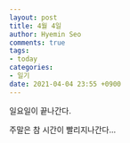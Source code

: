 ```yaml
---
layout: post
title: 4월 4일
author: Hyemin Seo
comments: true
tags:
- today
categories:
- 일기
date: 2021-04-04 23:55 +0900
---
```

일요일이 끝나간다.

주말은 참 시간이 빨리지나간다...
